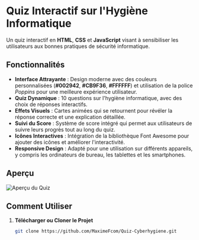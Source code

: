 # Quiz Interactif sur l'Hygiène Informatique

Un quiz interactif en **HTML**, **CSS** et **JavaScript** visant à sensibiliser les utilisateurs aux bonnes pratiques de sécurité informatique.

## Fonctionnalités

- **Interface Attrayante** : Design moderne avec des couleurs personnalisées (**#002942**, **#CB9F36**, **#FFFFFF**) et utilisation de la police *Poppins* pour une meilleure expérience utilisateur.
- **Quiz Dynamique** : 10 questions sur l'hygiène informatique, avec des choix de réponses interactifs.
- **Effets Visuels** : Cartes animées qui se retournent pour révéler la réponse correcte et une explication détaillée.
- **Suivi du Score** : Système de score intégré qui permet aux utilisateurs de suivre leurs progrès tout au long du quiz.
- **Icônes Interactives** : Intégration de la bibliothèque Font Awesome pour ajouter des icônes et améliorer l'interactivité.
- **Responsive Design** : Adapté pour une utilisation sur différents appareils, y compris les ordinateurs de bureau, les tablettes et les smartphones.

## Aperçu

![Aperçu du Quiz](assets/apercu_quiz.png)

## Comment Utiliser

1. **Télécharger ou Cloner le Projet**

   ```bash
   git clone https://github.com/MaximeFcom/Quiz-Cyberhygiene.git
